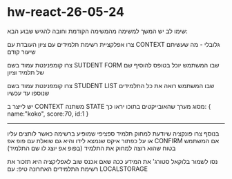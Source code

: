 # hw-react-26-05-24


שימו לב יש המשך למשימה מהמשימה הקודמת וחובה להגיש שבוע הבא:

צרו אפלקציית רשימת תלמידים עם ציון העובדת עם CONTEXT גלובלי - מה שעשיתם שיעור קודם


צרו קומפנינטת עמוד בשם SUTDENT FORM שבו המשתמש יוכל בטופס להוסיף שם של תלמיד וציון

צרו קומפנינטת עמוד בשם STUDENT LIST שבו המשתמש רואה את כל התלמידים שנוספו עד עכשיו


יש לייצר ב CONTEXT משתנה STATE מסוג מערך שהאובייקטים בתוכו יראו כך:
{
name:"koko",
score:70,
id:1
}
________________________________
בנוסף צרו פונקציה שיודעת למחוק תלמיד ספציפי שמופיע ברשימה כאשר לוחצים עליו או על כפתור איקס שנמצא לידו והיא גם שואלת עם  פופ אפ CONFIRM
אם המשתמש בטוח שהוא רוצה למחוק את התלמיד (בפופ אפ יוצג לו שם התלמיד)

נסו לשמור בלוקאל סטורג' את המידע ככה שאם אכנס שוב לאפליקציה היא תזכור את רשימת התלמידים האחרונה 
טיפ: עם LOCALSTORAGE

